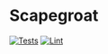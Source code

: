 # Scapegroat

[![Tests](https://github.com/tmisirpash/scapegroatv2/actions/workflows/tests.yml/badge.svg)](https://github.com/tmisirpash/scapegroatv2/actions/workflows/tests.yml)
[![Lint](https://github.com/tmisirpash/scapegroatv2/actions/workflows/lint.yml/badge.svg)](https://github.com/tmisirpash/scapegroatv2/actions/workflows/lint.yml)

